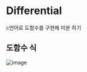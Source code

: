 # Differential
c언어로 도함수를 구현해 미분 하기


## 도함수 식
![image](https://user-images.githubusercontent.com/35417717/162562548-3e99a38c-ca3e-4f7b-90cd-628e21b70736.png)
